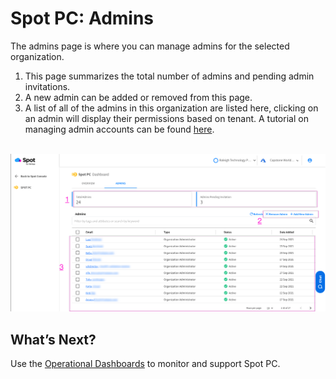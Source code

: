 # Spot PC: Admins

The admins page is where you can manage admins for the selected organization.

1. This page summarizes the total number of admins and pending admin invitations.
2. A new admin can be added or removed from this page.
3. A list of all of the admins in this organization are listed here, clicking on an admin will display their permissions based on tenant. A tutorial on managing admin accounts can be found [here](spot-pc/tutorials/manage-admins).

<br><a href="https://docs.spot.io/spot-pc/_media/features-spot-pc-console-admins-01.png" target="_blank"><img src="/spot-pc/_media/features-spot-pc-console-admins-01.png" alt="Click to Enlarge" width="1000"> </a>

## What’s Next?

Use the [Operational Dashboards](spot-pc/features/spot-pc-console/tenant/) to monitor and support Spot PC.
